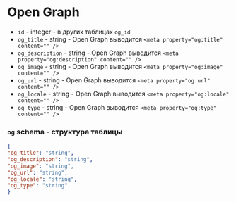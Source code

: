 # Open Graph
- `id` - integer - в других таблицах `og_id`
- `og_title` - string - Open Graph выводится `<meta property="og:title" content="" />`
- `og_description` - string - Open Graph выводится `<meta property="og:description" content="" />`
- `og_image` - string - Open Graph выводится `<meta property="og:image" content="" />`
- `og_url` - string - Open Graph выводится `<meta property="og:url" content="" />`
- `og_locale` - string - Open Graph выводится `<meta property="og:locale" content="" />`
- `og_type` - string - Open Graph выводится `<meta property="og:type" content="" />`
### `og` schema - структура таблицы
```json
{
"og_title": "string",
"og_description": "string",
"og_image": "string",
"og_url": "string",
"og_locale": "string",
"og_type": "string"
}
```
